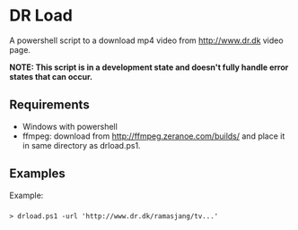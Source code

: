 # DR Load

A powershell script to a download mp4 video from http://www.dr.dk video page.

**NOTE: This script is in a development state and doesn't fully handle error states that can occur.** 

## Requirements

- Windows with powershell
- ffmpeg: download from http://ffmpeg.zeranoe.com/builds/ and place it in same directory as drload.ps1.

## Examples

Example:
###
    > drload.ps1 -url 'http://www.dr.dk/ramasjang/tv...'